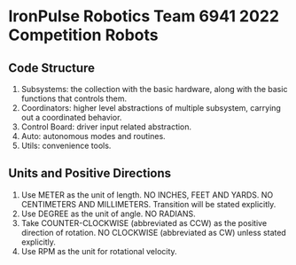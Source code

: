 # IronPulse Robotics Team 6941 2022 Competition Robots

## Code Structure

1. Subsystems: the collection with the basic hardware, along with the basic functions that controls them.
2. Coordinators: higher level abstractions of multiple subsystem, carrying out a coordinated behavior.
3. Control Board: driver input related abstraction.
4. Auto: autonomous modes and routines.
5. Utils: convenience tools.

## Units and Positive Directions

1. Use METER as the unit of length. NO INCHES, FEET AND YARDS. NO CENTIMETERS AND MILLIMETERS. Transition will be stated explicitly.
2. Use DEGREE as the unit of angle. NO RADIANS.
3. Take COUNTER-CLOCKWISE (abbreviated as CCW) as the positive direction of rotation. NO CLOCKWISE (abbreviated as CW) unless stated explicitly.
4. Use RPM as the unit for rotational velocity.
